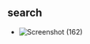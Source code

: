 ## search 

- ![Screenshot (162)](https://github.com/AryaGunawann/lab9web/assets/113499162/cdc56792-47e9-4e52-a266-afcf905c248d)

